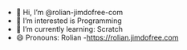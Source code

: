 - 👋 Hi, I’m @rolian-jimdofree-com
- 👀 I’m interested is Programming
- 🌱 I’m currently learning: Scratch
- 😄 Pronouns: Rolian
-https://rolian.jimdofree.com
<!---
rolian-jimdofree-com/rolian-jimdofree-com is a ✨ special ✨ repository because its `README.md` (this file) appears on your GitHub profile.
You can click the Preview link to take a look at your changes.
--->
